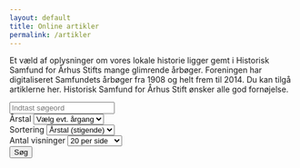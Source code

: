 ```yaml
---
layout: default
title: Online artikler
permalink: /artikler
---
```

<div>
    <p>Et væld af oplysninger om vores lokale historie ligger gemt i Historisk Samfund for Århus Stifts mange glimrende årbøger. Foreningen har digitaliseret Samfundets årbøger fra 1908 og helt frem til 2014. Du kan tilgå artiklerne her. Historisk Samfund for Århus Stift ønsker alle god fornøjelse.</p>
</div>

<div class="searchform-container">
    <form id="searchform" method="get">
        <input id="q" class="form-control" name="q" type="search" aria-label="Indtast søgeord" placeholder="Indtast søgeord" required>
        <div class="form-row">
            <div class="select-container">
                <label for="year">Årstal
                    <select id="year" class="form-control" name="year" aria-label="Vis kun resultater fra denne årgang">>
                        <option value="" selected>Vælg evt. årgang</option>
                        {% for i in (1908..2014) %}
                            <option value="{{ i }}">{{ i }}</option>
                        {% endfor %}
                    </select>
                </label>
            </div>
            <div class="select-container">
                <label for="sort">Sortering
                    <select id="sort" class="form-control" name="sort" aria-label="Sortér søgningen">
                        <option value="year_asc" selected>Årstal (stigende)</option>
                        <option value="year_desc">Årstal (faldende)</option>
                        <option value="title_asc">Titel (stigende)</option>
                        <option value="title_desc">Titel (faldende)</option>
                        <option value="author_asc">Forfatter (A-Å)</option>
                        <option value="author_desc">Forfatter (Å-A)</option>
                    </select>
                </label>
            </div>
            <div class="select-container">
                <label for="size">Antal visninger
                    <select id="size" name="size" class="form-control" aria-label="Vælg antal søgeresultater per side">
                        <option value="20" selected>20 per side</option>
                        <option value="50">50 per side</option>
                        <option value="100">100 per side</option>
                    </select>
                </label>
            </div>
        </div>
        <button type="submit" aria-label="Søg">Søg</button>
    </form>
</div>

<div class="results-container">
    <ul class="results-list">
    </ul>
</div>
